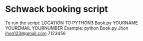 # Schwack booking script

To run the script:
LOCATION TO PYTHON3 Book.py YOURNAME YOUREMAIL YOURNUMBER
Example: python Book.py Jhon jhon123@gmail.com 7123456